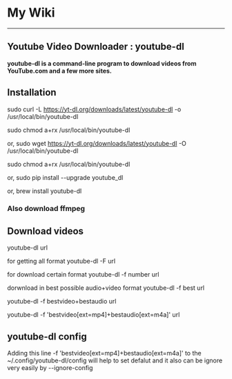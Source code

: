 # My Wiki
---
## Youtube Video Downloader : youtube-dl

**youtube-dl is a command-line program to download videos from YouTube.com and a few more sites.**

## Installation
sudo curl -L https://yt-dl.org/downloads/latest/youtube-dl -o /usr/local/bin/youtube-dl

sudo chmod a+rx /usr/local/bin/youtube-dl

or, 
sudo wget https://yt-dl.org/downloads/latest/youtube-dl -O /usr/local/bin/youtube-dl

sudo chmod a+rx /usr/local/bin/youtube-dl

or,
sudo pip install --upgrade youtube_dl

or,
brew install youtube-dl



### Also download ffmpeg

## Download videos

youtube-dl url

for getting all format 
youtube-dl -F url

for download certain format 
youtube-dl -f number url

dorwnload in best possible audio+video format
youtube-dl -f best url

youtube-dl -f bestvideo+bestaudio url

youtube-dl -f 'bestvideo[ext=mp4]+bestaudio[ext=m4a]' url

## youtube-dl config
Adding this line -f 'bestvideo[ext=mp4]+bestaudio[ext=m4a]' to the ~/.config/youtube-dl/config will help to set defalut
and it also can be ignore very easily by --ignore-config



